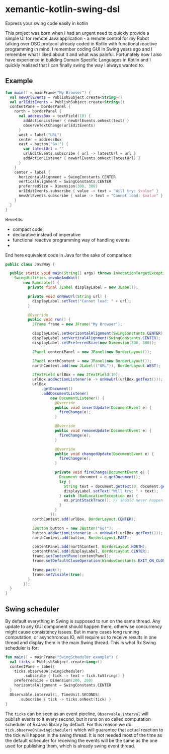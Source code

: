 # xemantic-kotlin-swing-dsl
Express your swing code easily in kotlin

This project was born when I had an urgent need to quickly provide a simple 
UI for remote Java application - a remote control for my Robot talking over OSC
protocol already coded in Kotlin with functional reactive programming in mind.
I remember coding GUI in Swing years ago and I remember what I liked about it
and what was painful. Fortunately now I also have experience in building
Domain Specific Languages in Kotlin and I quickly realized that I can finally
swing the way I always wanted to.

## Example

```kotlin
fun main() = mainFrame("My Browser") {
  val newUrlEvents = PublishSubject.create<String>()
  val urlEditEvents = PublishSubject.create<String>()
  contentPane = borderPanel {
    north = borderPanel {
      val addressBox = textField(10) {
        addActionListener { newUrlEvents.onNext(text) }
        observeTextChange(urlEditEvents)
      }
      west = label("URL")
      center = addressBox
      east = button("Go!") {
        var latestUrl = ""
        urlEditEvents.subscribe { url -> latestUrl = url }
        addActionListener { newUrlEvents.onNext(latestUrl) }
      }
    }
    center = label {
      horizontalAlignment = SwingConstants.CENTER
      verticalAlignment = SwingConstants.CENTER
      preferredSize = Dimension(300, 300)
      urlEditEvents.subscribe { value -> text = "Will try: $value" }
      newUrlEvents.subscribe { value -> text = "Cannot load: $value" }
    }
  }
}
```

Benefits:

* compact code
* declarative instead of imperative
* functional reactive programming way of handling events
* 

End here equivalent code in Java for the sake of comparison:

```java
public class JavaWay {

  public static void main(String[] args) throws InvocationTargetException, InterruptedException {
    SwingUtilities.invokeAndWait(
        new Runnable() {
          private final JLabel displayLabel = new JLabel();

          private void onNewUrl(String url) {
            displayLabel.setText("Cannot load: " + url);
          }

          @Override
          public void run() {
            JFrame frame = new JFrame("My Browser");

            displayLabel.setHorizontalAlignment(SwingConstants.CENTER);
            displayLabel.setVerticalAlignment(SwingConstants.CENTER);
            displayLabel.setPreferredSize(new Dimension(300, 300));

            JPanel contentPanel = new JPanel(new BorderLayout());

            JPanel northContent = new JPanel(new BorderLayout());
            northContent.add(new JLabel(("URL")), BorderLayout.WEST);

            JTextField urlBox = new JTextField(10);
            urlBox.addActionListener(e -> onNewUrl(urlBox.getText()));
            urlBox
                .getDocument()
                .addDocumentListener(
                    new DocumentListener() {
                      @Override
                      public void insertUpdate(DocumentEvent e) {
                        fireChange(e);
                      }

                      @Override
                      public void removeUpdate(DocumentEvent e) {
                        fireChange(e);
                      }

                      @Override
                      public void changedUpdate(DocumentEvent e) {
                        fireChange(e);
                      }

                      private void fireChange(DocumentEvent e) {
                        Document document = e.getDocument();
                        try {
                          String text = document.getText(0, document.getLength());
                          displayLabel.setText("Will try: " + text);
                        } catch (BadLocationException ex) {
                          ex.printStackTrace(); // should never happen
                        }
                      }
                    });
            northContent.add(urlBox, BorderLayout.CENTER);

            JButton button = new JButton("Go!");
            button.addActionListener(e -> onNewUrl(urlBox.getText()));
            northContent.add(button, BorderLayout.EAST);

            contentPanel.add(northContent, BorderLayout.NORTH);
            contentPanel.add(displayLabel, BorderLayout.CENTER);
            frame.setContentPane(contentPanel);
            frame.setDefaultCloseOperation(WindowConstants.EXIT_ON_CLOSE);

            frame.pack();
            frame.setVisible(true);
          }
        });
  }
}
```

## Swing scheduler

By default everything in Swing is supposed to run on the same thread. Any
update to any GUI component should happen there, otherwise concurrency might
cause consistency issues. But in many cases long running computation, or asynchronous
IO, will require us to receive results in one thread and display them in the main
Swing thread. This is what Rx Swing scheduler is for:

```kotlin
fun main() = mainFrame("SwingScheduler example") {
  val ticks = PublishSubject.create<Long>()
  contentPane = label{
    ticks.observeOn(swingScheduler)
        .subscribe { tick -> text = tick.toString() }
    preferredSize = Dimension(200, 200)
    horizontalAlignment = SwingConstants.CENTER
  }
  Observable.interval(1, TimeUnit.SECONDS)
      .subscribe { tick -> ticks.onNext(tick) }
}
```

The `ticks` can be seen as an event pipeline, `Observable.interval` will publish events to it every
second, but it runs on so called computation scheduler of RxJava library by default. For this reason
we do `tick.observeOn(swingScheduler)` which will guarantee that actual reaction to the tick will
happen in the swing thread. It is not needed most of the time as the default scheduler
for receiving the events will be the same as the one used for publishing them, which is already
swing event thread.
